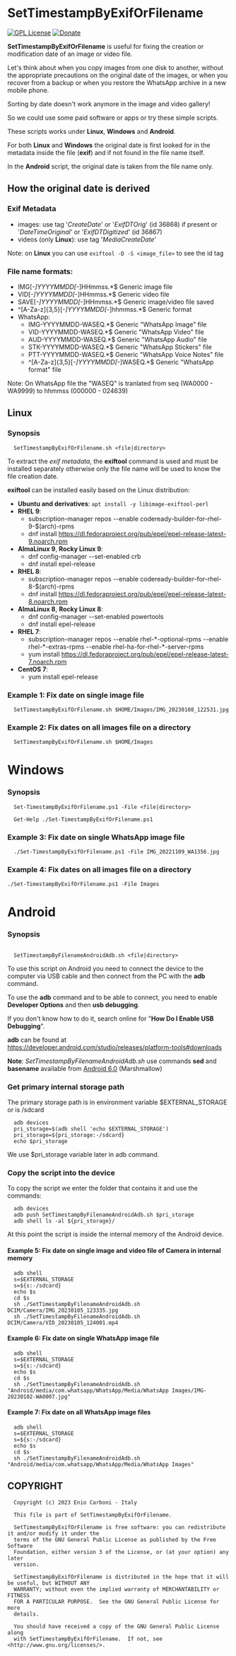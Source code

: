 # SetTimestampByExifOrFilename

[![GPL License](https://img.shields.io/badge/license-GPL-blue.svg)](https://www.gnu.org/licenses/) [![Donate](https://img.shields.io/badge/Donate-PayPal-green.svg)](https://www.paypal.me/EnioCarboni)

**SetTimestampByExifOrFilename** is useful for fixing the creation or modification date of an image or video file.

Let's think about when you copy images from one disk to another, without the appropriate precautions on the original date of the images, or when you recover from a backup or when you restore the WhatsApp archive in a new mobile phone.

Sorting by date doesn't work anymore in the image and video gallery!

So we could use some paid software or apps or try these simple scripts.

These scripts works under **Linux**, **Windows** and **Android**.

For both **Linux** and **Windows** the original date is first looked for in the metadata inside the file (**exif**) and if not found in the file name itself.

In the **Android** script, the original date is taken from the file name only.

## How the original date is derived

### Exif Metadata

* images: use tag '*CreateDate*' or '*ExifDTOrig*' (id 36868) if present or '*DateTimeOriginal*' or '*ExifDTDigitized*' (id 36867)
* videos (only **Linux**): use tag '*MediaCreateDate*'

Note: on **Linux** you can use `exiftool -D -S <image_file>` to see the id tag

### File name formats:

* IMG[_-]YYYYMMDD[_-]HHmmss.*$ Generic image file
* VID[_-]YYYYMMDD[_-]HHmmss.*$ Generic video file
* SAVE[_-]YYYYMMDD[_-]HHmmss.*$ Generic image/video file saved
* ^[A-Za-z]{3,5}[_-]YYYYMMDD[_-]hhmmss.*$ Generic format
* WhatsApp:
  *  IMG-YYYYMMDD-WASEQ.*$ Generic "WhatsApp Image" file
  *  VID-YYYYMMDD-WASEQ.*$ Generic "WhatsApp Video" file
  *  AUD-YYYYMMDD-WASEQ.*$ Generic "WhatsApp Audio" file
  *  STK-YYYYMMDD-WASEQ.*$ Generic "WhatsApp Stickers" file
  *  PTT-YYYYMMDD-WASEQ.*$ Generic "WhatsApp Voice Notes" file
  *  ^[A-Za-z]{3,5}[_-]YYYYMMDD[_-]WASEQ.*$ Generic "WhatsApp format" file

Note: On WhatsApp file the "WASEQ" is tranlated from seq (WA0000 - WA9999) to hhmmss (000000 - 024639)
## Linux

### Synopsis

```
  SetTimestampByExifOrFilename.sh <file|directory>
```

To extract the *exif metadata*, the **exiftool** command is used and must be installed separately otherwise only the file name will be used to know the file creation date.

**exiftool** can be installed easily based on the Linux distribution:

* **Ubuntu and derivatives**: `apt install -y libimage-exiftool-perl`
* **RHEL 9**: 
  * subscription-manager repos --enable codeready-builder-for-rhel-9-$(arch)-rpms
  * dnf install https://dl.fedoraproject.org/pub/epel/epel-release-latest-9.noarch.rpm
* **AlmaLinux 9**, **Rocky Linux 9**:
  * dnf config-manager --set-enabled crb
  * dnf install epel-release
* **RHEL 8**: 
  * subscription-manager repos --enable codeready-builder-for-rhel-8-$(arch)-rpms
  * dnf install https://dl.fedoraproject.org/pub/epel/epel-release-latest-8.noarch.rpm
* **AlmaLinux 8**, **Rocky Linux 8**:
  * dnf config-manager --set-enabled powertools
  * dnf install epel-release
* **RHEL 7**:
  * subscription-manager repos --enable rhel-\*-optional-rpms --enable rhel-\*-extras-rpms --enable rhel-ha-for-rhel-\*-server-rpms
  * yum install https://dl.fedoraproject.org/pub/epel/epel-release-latest-7.noarch.rpm
* **CentOS 7**:
  * yum install epel-release

### Example 1: Fix date on single image file

```
  SetTimestampByExifOrFilename.sh $HOME/Images/IMG_20230108_122531.jpg
```

### Example 2: Fix dates on all images file on a directory

```
  SetTimestampByExifOrFilename.sh $HOME/Images
```

# Windows

### Synopsis

```
  Set-TimestampByExifOrFilename.ps1 -File <file|directory>

  Get-Help ./Set-TimestampByExifOrFilename.ps1
```

### Example 3: Fix date on single WhatsApp image file

```
  ./Set-TimestampByExifOrFilename.ps1 -File IMG_20221109_WA1356.jpg
```

### Example 4: Fix dates on all images file on a directory

```
./Set-TimestampByExifOrFilename.ps1 -File Images
```


# Android

### Synopsis

```

  SetTimestampByFilenameAndroidAdb.sh <file|directory>
```

To use this script on Android you need to connect the device to the computer via USB cable and then connect from the PC with the **adb** command.

To use the **adb** command and to be able to connect, you need to enable **Developer Options** and then **usb debugging**.

If you don't know how to do it, search online for "**How Do I Enable USB Debugging**".

**adb** can be found at https://developer.android.com/studio/releases/platform-tools#downloads

**Note**: *SetTimestampByFilenameAndroidAdb.sh* use commands **sed** and **basename** available from [Android 6.0](https://android.googlesource.com/platform/system/core/+/master/shell_and_utilities/README.md#android-6_0-marshmallow) (Marshmallow)

### Get primary internal storage path

The primary storage path is in environment variable $EXTERNAL_STORAGE or is /sdcard

```
  adb devices
  pri_storage=$(adb shell 'echo $EXTERNAL_STORAGE')
  pri_storage=${pri_storage:-/sdcard}
  echo $pri_storage
```

We use $pri_storage variable later in adb command.

### Copy the script into the device

To copy the script we enter the folder that contains it and use the commands:

```
  adb devices
  adb push SetTimestampByFilenameAndroidAdb.sh $pri_storage
  adb shell ls -al ${pri_storage}/
```

At this point the script is inside the internal memory of the Android device.

#### Example 5: Fix date on single image and video file of Camera in internal memory

```
  adb shell
  s=$EXTERNAL_STORAGE
  s=${s:-/sdcard}
  echo $s
  cd $s
  sh ./SetTimestampByFilenameAndroidAdb.sh DCIM/Camera/IMG_20230105_123335.jpg
  sh ./SetTimestampByFilenameAndroidAdb.sh DCIM/Camera/VID_20230105_124001.mp4
```

#### Example 6: Fix date on single WhatsApp image file

```
  adb shell
  s=$EXTERNAL_STORAGE
  s=${s:-/sdcard}
  echo $s
  cd $s
  sh ./SetTimestampByFilenameAndroidAdb.sh "Android/media/com.whatsapp/WhatsApp/Media/WhatsApp Images/IMG-20230102-WA0007.jpg"
```

#### Example 7: Fix date on all WhatsApp image files

```
  adb shell
  s=$EXTERNAL_STORAGE
  s=${s:-/sdcard}
  echo $s
  cd $s
  sh ./SetTimestampByFilenameAndroidAdb.sh "Android/media/com.whatsapp/WhatsApp/Media/WhatsApp Images"
```

## COPYRIGHT

      Copyright (c) 2023 Enio Carboni - Italy

      This file is part of SetTimestampByExifOrFilename.

      SetTimestampByExifOrFilename is free software: you can redistribute it and/or modify it under the
      terms of the GNU General Public License as published by the Free Software
      Foundation, either version 3 of the License, or (at your option) any later
      version.

      SetTimestampByExifOrFilename is distributed in the hope that it will be useful, but WITHOUT ANY
      WARRANTY; without even the implied warranty of MERCHANTABILITY or FITNESS
      FOR A PARTICULAR PURPOSE.  See the GNU General Public License for more
      details.

      You should have received a copy of the GNU General Public License along
      with SetTimestampByExifOrFilename.  If not, see <http://www.gnu.org/licenses/>.
